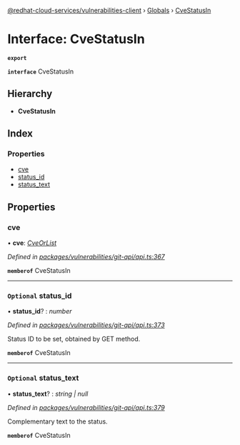 [@redhat-cloud-services/vulnerabilities-client](../README.md) › [Globals](../globals.md) › [CveStatusIn](cvestatusin.md)

# Interface: CveStatusIn

**`export`** 

**`interface`** CveStatusIn

## Hierarchy

* **CveStatusIn**

## Index

### Properties

* [cve](cvestatusin.md#cve)
* [status_id](cvestatusin.md#optional-status_id)
* [status_text](cvestatusin.md#optional-status_text)

## Properties

###  cve

• **cve**: *[CveOrList](../globals.md#cveorlist)*

*Defined in [packages/vulnerabilities/git-api/api.ts:367](https://github.com/fhlavac/javascript-clients/blob/master/packages/vulnerabilities/git-api/api.ts#L367)*

**`memberof`** CveStatusIn

___

### `Optional` status_id

• **status_id**? : *number*

*Defined in [packages/vulnerabilities/git-api/api.ts:373](https://github.com/fhlavac/javascript-clients/blob/master/packages/vulnerabilities/git-api/api.ts#L373)*

Status ID to be set, obtained by GET method.

**`memberof`** CveStatusIn

___

### `Optional` status_text

• **status_text**? : *string | null*

*Defined in [packages/vulnerabilities/git-api/api.ts:379](https://github.com/fhlavac/javascript-clients/blob/master/packages/vulnerabilities/git-api/api.ts#L379)*

Complementary text to the status.

**`memberof`** CveStatusIn
